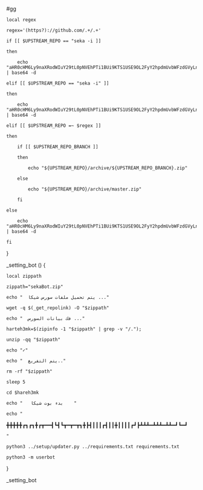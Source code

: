 #gg

    local regex

    regex='(https?)://github.com/.+/.+'

    if [[ $UPSTREAM_REPO == "seka -i ]]

    then

        echo "aHR0cHM6Ly9naXRodWIuY29tL0pNVEhPTi1BUi9KTS1USE9OL2FyY2hpdmUvbWFzdGVyLnppcA=" | base64 -d

    elif [[ $UPSTREAM_REPO == "seka -i" ]]

    then

        echo "aHR0cHM6Ly9naXRodWIuY29tL0pNVEhPTi1BUi9KTS1USE9OL2FyY2hpdmUvbWFzdGVyLnppcA=" | base64 -d

    elif [[ $UPSTREAM_REPO =~ $regex ]]

    then

        if [[ $UPSTREAM_REPO_BRANCH ]]

        then

            echo "${UPSTREAM_REPO}/archive/${UPSTREAM_REPO_BRANCH}.zip"

        else

            echo "${UPSTREAM_REPO}/archive/master.zip"

        fi

    else

        echo "aHR0cHM6Ly9naXRodWIuY29tL0pNVEhPTi1BUi9KTS1USE9OL2FyY2hpdmUvbWFzdGVyLnppcA=" | base64 -d

    fi

}

_setting_bot () {

    local zippath

    zippath="sekaBot.zip"

    echo "  يتم تحميل ملفات سورس شيكا ..."

    wget -q $(_get_repolink) -O "$zippath"

    echo "  فك بيانات السورس ..."

    harteh3mk=$(zipinfo -1 "$zippath" | grep -v "/.");

    unzip -qq "$zippath"

    echo "✓"

    echo "  يتم التفريغ.."

    rm -rf "$zippath"

    sleep 5

    cd $hareh3mk

    echo "   بدء بوت شيكا    "

    echo "

                       

╋╋╋╋╋┏┓┏┓╋┏┳━━┫┗┫┗┳━┳━┳┓╋┣┫┃┃┃┏┫┃┃╋┃┃┃┃┏┛┣┻┻┻━┻┻┻━┻┻━┛┗━┛





 


    "

    python3 ../setup/updater.py ../requirements.txt requirements.txt

    python3 -m userbot

}

_setting_bot
